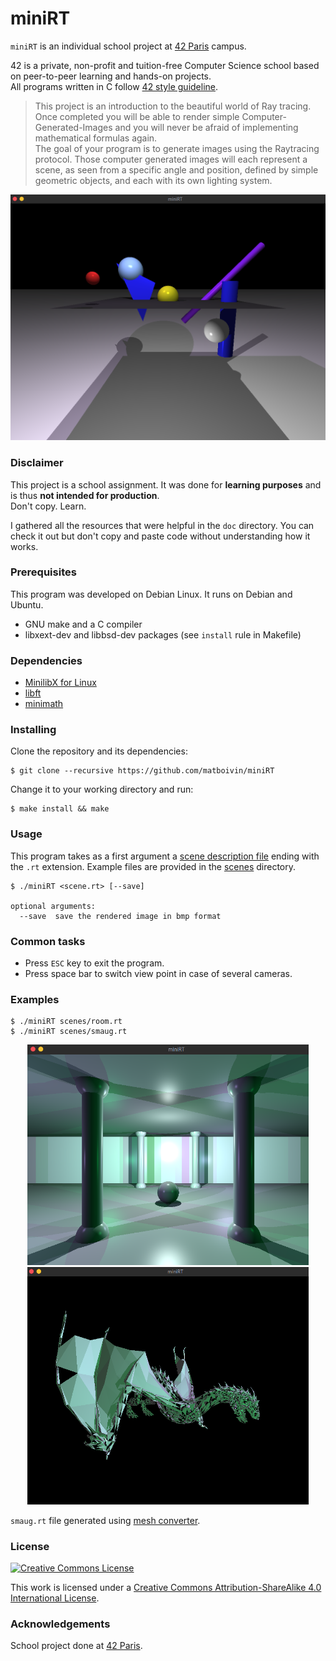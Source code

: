 # miniRT

`miniRT` is an individual school project at [42 Paris](https://www.42.fr) campus.

42 is a private, non-profit and tuition-free Computer Science school based on peer-to-peer learning and hands-on projects.  
All programs written in C follow [42 style guideline](https://github.com/42Paris/norminette).

> This project is an introduction to the beautiful world of Ray tracing. Once completed you will be able to render simple Computer-Generated-Images and you will never be afraid of implementing mathematical formulas again.  
The goal of your program is to generate images using the Raytracing protocol. Those computer generated images will each represent a scene, as seen from a specific angle and position, defined by simple geometric objects, and each with its own lighting system.

<p align="center">
  <img src="assets/preview.png" alt="render" width="800" />
</p>

### Disclaimer

This project is a school assignment. It was done for **learning purposes** and is thus **not intended for production**.  
Don't copy. Learn.  

I gathered all the resources that were helpful in the `doc` directory. You can check it out but don't copy and paste code without understanding how it works.

### Prerequisites

This program was developed on Debian Linux. It runs on Debian and Ubuntu.

- GNU make and a C compiler
- libxext-dev and libbsd-dev packages (see `install` rule in Makefile)

### Dependencies

- [MinilibX for Linux](https://github.com/42Paris/minilibx-linux)
- [libft](https://github.com/matboivin/libft)
- [minimath](https://github.com/matboivin/minimath)

### Installing

Clone the repository and its dependencies:
```console
$ git clone --recursive https://github.com/matboivin/miniRT
```

Change it to your working directory and run:
```console
$ make install && make
```

### Usage

This program takes as a first argument a [scene description file](doc/scene_file.md) ending with the `.rt` extension. Example files are provided in the [scenes](scenes) directory.

```console
$ ./miniRT <scene.rt> [--save]

optional arguments:
  --save  save the rendered image in bmp format
```

### Common tasks

* Press `ESC` key to exit the program.
* Press space bar to switch view point in case of several cameras.

### Examples

```console
$ ./miniRT scenes/room.rt
$ ./miniRT scenes/smaug.rt
```
<p align="center">
  <img src="assets/room00.png" alt="example 1" width="450" />
  <img src="assets/smaug.png" alt="example 2" width="450" />
</p>

`smaug.rt` file generated using [mesh converter](https://github.com/matboivin/miniRT-mesh-converter).

### License

<a rel="license" href="http://creativecommons.org/licenses/by-nc/4.0/"><img alt="Creative Commons License" style="border-width:0" src="https://i.creativecommons.org/l/by-nc/4.0/88x31.png" /></a>

This work is licensed under a
[Creative Commons Attribution-ShareAlike 4.0 International License](http://creativecommons.org/licenses/by-nc/4.0/).

### Acknowledgements

School project done at [42 Paris](https://www.42.fr).
